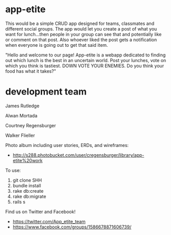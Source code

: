 # app-etite
This would be a simple CRUD app designed for teams, classmates and different social groups. The app would let you create a post of what you want for lunch…then people in your group can see that and potentially like or comment on that post. Also whoever liked the post gets a notification when everyone is going out to get that said item.


"Hello and welcome to our page! App-etite is a webapp dedicated to finding out which lunch is the best in an uncertain world. Post your lunches, vote on which you think is tastiest. DOWN VOTE YOUR ENEMIES. Do you think your food has what it takes?"

# development team

James Rutledge

Alwan Mortada

Courtney Regensburger

Walker Flieller


Photo album including user stories, ERDs, and wireframes:
	<ul><li>http://s288.photobucket.com/user/cregensburger/library/app-etite%20work</li></ul>


To use:
	<ol>
		<li>git clone SHH</li>
		<li>bundle install</li>
		<li>rake db:create</li>
		<li>rake db:migrate</li>
		<li>rails s</li>
	</ol>


Find us on Twitter and Facebook!
	<ul>
		<li>https://twitter.com/App_etite_team</li>
		<li>https://www.facebook.com/groups/1586678871606739/</li>
	</ul>	
